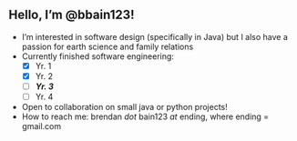 ## Hello, I’m @bbain123!
- I’m interested in software design (specifically in Java) but I also have a passion for earth science and family relations 
- Currently finished software engineering:
  - [x] Yr. 1
  - [x] Yr. 2
  - [ ] ***Yr. 3***
  - [ ] Yr. 4
- Open to collaboration on small java or python projects! 
- How to reach me:  brendan *dot* bain123 *at* ending, where ending = gmail.com

